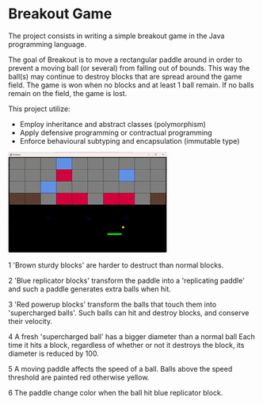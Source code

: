 # Breakout Game

The project consists in writing a simple breakout game in the Java programming language.

The goal of Breakout is to move a rectangular paddle around in order to prevent a moving ball (or several) from falling out of bounds. 
This way the ball(s) may continue to destroy blocks that are spread around the game field. 
The game is won when no blocks and at least 1 ball remain. If no balls remain on the field, the game is lost.

This project utilize:
* Employ inheritance and abstract classes (polymorphism)
* Apply defensive programming or contractual programming
* Enforce behavioural subtyping and encapsulation (immutable type)

![alt text](video_demo.gif)

1 'Brown sturdy blocks' are harder to destruct than normal blocks.

2 'Blue replicator blocks' transform the paddle into a 'replicating paddle' and such a paddle generates extra balls when hit.

3 'Red powerup blocks' transform the balls that touch them into 'supercharged balls'. Such balls can hit and destroy blocks, and conserve their velocity.

4 A fresh 'supercharged ball' has a bigger diameter than a normal ball
  Each time it hits a block, regardless of whether or not it destroys the block, its diameter is reduced by 100.

5 A moving paddle affects the speed of a ball. Balls above the speed threshold are painted red otherwise yellow.

6 The paddle change color when the ball hit blue replicator block.


